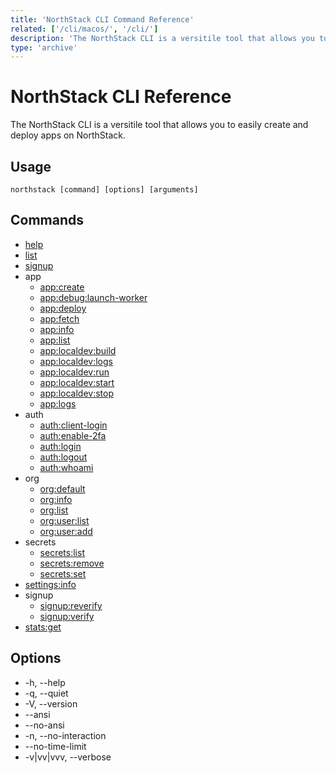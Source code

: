 ```yaml
---
title: 'NorthStack CLI Command Reference'
related: ['/cli/macos/', '/cli/']
description: 'The NorthStack CLI is a versitile tool that allows you to easily create and deploy apps on NorthStack.'
type: 'archive'
---
```


# NorthStack CLI Reference

The NorthStack CLI is a versitile tool that allows you to easily create and deploy apps on NorthStack.

## Usage

`northstack [command] [options] [arguments]`

## Commands

-   [help](/cli/reference/help/)
-   [list](/cli/reference/list/)
-   [signup](/cli/reference/signup/)
-   app
    -   [app:create](/cli/reference/app/create/)
    -   [app:debug:launch-worker](/cli/reference/app/debug/launch-worker/)
    -   [app:deploy](/cli/reference/app/deploy/)
    -   [app:fetch](/cli/reference/app/fetch/)
    -   [app:info](/cli/reference/app/info/)
    -   [app:list](/cli/reference/app/list/)
    -   [app:localdev:build](/cli/reference/app/localdev/build/)
    -   [app:localdev:logs](/cli/reference/app/localdev/logs/)
    -   [app:localdev:run](/cli/reference/app/localdev/run/)
    -   [app:localdev:start](/cli/reference/app/localdev/start/)
    -   [app:localdev:stop](/cli/reference/app/localdev/stop/)
    -   [app:logs](/cli/reference/app/logs/)
-   auth
    -   [auth:client-login](/cli/reference/auth/client-login/)
    -   [auth:enable-2fa](/cli/reference/auth/enable-2fa/)
    -   [auth:login](/cli/reference/auth/login/)
    -   [auth:logout](/cli/reference/auth/logout/)
    -   [auth:whoami](/cli/reference/auth/whoami/)
-   org
    -   [org:default](/cli/reference/org/default/)
    -   [org:info](/cli/reference/org/info/)
    -   [org:list](/cli/reference/org/list/)
    -   [org:user:list](/cli/reference/org/user/list/)
    -   [org:user:add](/cli/reference/org/user/add/)
-   secrets
    -   [secrets:list](/cli/reference/secrets/list/)
    -   [secrets:remove](/cli/reference/secrets/remove/)
    -   [secrets:set](/cli/reference/secrets/set/)
-   [settings:info](/cli/reference/settings/info/)
-   signup
    -   [signup:reverify](/cli/reference/signup/reverify/)
    -   [signup:verify](/cli/reference/signup/verify/)
-   [stats:get](/cli/reference/stats/get/)

## Options

-   -h, --help
-   -q, --quiet
-   -V, --version
-   --ansi
-   --no-ansi
-   -n, --no-interaction
-   --no-time-limit
-   -v|vv|vvv, --verbose
